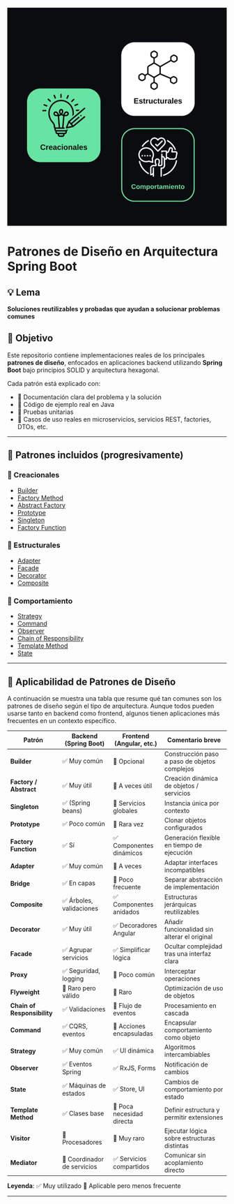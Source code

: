 ![Categorías de Patrones](./docs/categorias-patrones.png)

# Patrones de Diseño en Arquitectura Spring Boot

## 💡 Lema
**Soluciones reutilizables y probadas que ayudan a solucionar problemas comunes**

## 🎯 Objetivo
Este repositorio contiene implementaciones reales de los principales **patrones de diseño**, enfocados en aplicaciones backend utilizando **Spring Boot** bajo principios SOLID y arquitectura hexagonal.

Cada patrón está explicado con:
- 📘 Documentación clara del problema y la solución
- 🧱 Código de ejemplo real en Java
- 🧪 Pruebas unitarias
- 🔁 Casos de uso reales en microservicios, servicios REST, factories, DTOs, etc.

---

## 🧩 Patrones incluidos (progresivamente)

### 🔨 Creacionales
- [Builder](./creationales/builder/README.md)
- [Factory Method](./src/creational/factory-method/README.md)
- [Abstract Factory](./src/creational/abstract-factory/README.md)
- [Prototype](./src/creational/prototype/README.md)
- [Singleton](./src/creational/singleton/README.md)
- [Factory Function](./src/creational/factory-function/README.md)

### 🧱 Estructurales
- [Adapter](./src/structural/adapter/README.md)
- [Facade](./src/structural/facade/README.md)
- [Decorator](./src/structural/decorator/README.md)
- [Composite](./src/structural/composite/README.md)

### 🔁 Comportamiento
- [Strategy](./src/comportamiento/strategy/README.md)
- [Command](./src/comportamiento/command/README.md)
- [Observer](./src/comportamiento/observer/README.md)
- [Chain of Responsibility](./src/comportamiento/chain-of-responsibility/README.md)
- [Template Method](./src/comportamiento/template-method/README.md)
- [State](./src/comportamiento/state/README.md)

---

## 🧭 Aplicabilidad de Patrones de Diseño

A continuación se muestra una tabla que resume qué tan comunes son los patrones de diseño según el tipo de arquitectura. Aunque todos pueden usarse tanto en backend como frontend, algunos tienen aplicaciones más frecuentes en un contexto específico.

| Patrón                      | Backend (Spring Boot)       | Frontend (Angular, etc.)  | Comentario breve                              |
| --------------------------- | --------------------------- | ------------------------- | --------------------------------------------- |
| **Builder**                 | ✅ Muy común                 | 🔸 Opcional               | Construcción paso a paso de objetos complejos |
| **Factory / Abstract**      | ✅ Muy útil                  | 🔸 A veces útil           | Creación dinámica de objetos / servicios      |
| **Singleton**               | ✅ (Spring beans)            | 🔸 Servicios globales     | Instancia única por contexto                  |
| **Prototype**               | ✅ Poco común                | 🔸 Rara vez               | Clonar objetos configurados                   |
| **Factory Function**        | ✅ Sí                        | ✅ Componentes dinámicos   | Generación flexible en tiempo de ejecución    |
| **Adapter**                 | ✅ Muy común                 | 🔸 A veces                | Adaptar interfaces incompatibles              |
| **Bridge**                  | ✅ En capas                  | 🔸 Poco frecuente         | Separar abstracción de implementación         |
| **Composite**               | ✅ Árboles, validaciones     | ✅ Componentes anidados    | Estructuras jerárquicas reutilizables         |
| **Decorator**               | ✅ Muy útil                  | ✅ Decoradores Angular     | Añadir funcionalidad sin alterar el original  |
| **Facade**                  | ✅ Agrupar servicios         | ✅ Simplificar lógica      | Ocultar complejidad tras una interfaz clara   |
| **Proxy**                   | ✅ Seguridad, logging        | 🔸 Poco común             | Interceptar operaciones                       |
| **Flyweight**               | 🔸 Raro pero válido         | 🔸 Raro                   | Optimización de uso de objetos                |
| **Chain of Responsibility** | ✅ Validaciones              | 🔸 Flujo de eventos       | Procesamiento en cascada                      |
| **Command**                 | ✅ CQRS, eventos             | 🔸 Acciones encapsuladas  | Encapsular comportamiento como objeto         |
| **Strategy**                | ✅ Muy común                 | ✅ UI dinámica             | Algoritmos intercambiables                    |
| **Observer**                | ✅ Eventos Spring            | ✅ RxJS, Forms             | Notificación de cambios                       |
| **State**                   | ✅ Máquinas de estados       | ✅ Store, UI               | Cambios de comportamiento por estado          |
| **Template Method**         | ✅ Clases base               | 🔸 Poca necesidad directa | Definir estructura y permitir extensiones     |
| **Visitor**                 | 🔸 Procesadores             | 🔸 Muy raro               | Ejecutar lógica sobre estructuras distintas   |
| **Mediator**                | 🔸 Coordinador de servicios | ✅ Servicios compartidos   | Comunicar sin acoplamiento directo            |

**Leyenda**:
✅ Muy utilizado
🔸 Aplicable pero menos frecuente

---